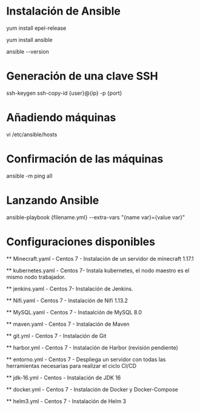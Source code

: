 # Instalación de Ansible
yum install epel-release

yum install ansible

ansible --version

# Generación de una clave SSH
ssh-keygen
ssh-copy-id {user}@{ip} -p {port}

# Añadiendo máquinas
vi /etc/ansible/hosts
  
# Confirmación de las máquinas
ansible -m ping all

# Lanzando Ansible
ansible-playbook {filename.yml} --extra-vars "{name var}={value var}"
  
# Configuraciones disponibles
	
** Minecraft.yaml - Centos 7 - Instalación de un servidor de minecraft 1.17.1

** kubernetes.yaml - Centos 7- Instala kubernetes, el nodo maestro es el mismo nodo trabajador.
	
** jenkins.yaml - Centos 7- Instalación de Jenkins.
	
** Nifi.yaml - Centos 7 - Instalación de Nifi 1.13.2

** MySQL.yaml - Centos 7 - Instaalción de MySQL 8.0

** maven.yaml - Centos 7 - Instalación de Maven

** git.yml - Centos 7 - Instalación de Git

** harbor.yml - Centos 7 - Instalación de Harbor (revisión pendiente)

** entorno.yml - Centos 7 - Despliega un servidor con todas las herramientas necesarias para realizar el ciclo CI/CD

** jdk-16.yml - Centos - Instalación de JDK 16

** docker.yml - Centos 7 - Instalación de Docker y Docker-Compose

** helm3.yml - Centos 7 - Instalación de Helm 3
